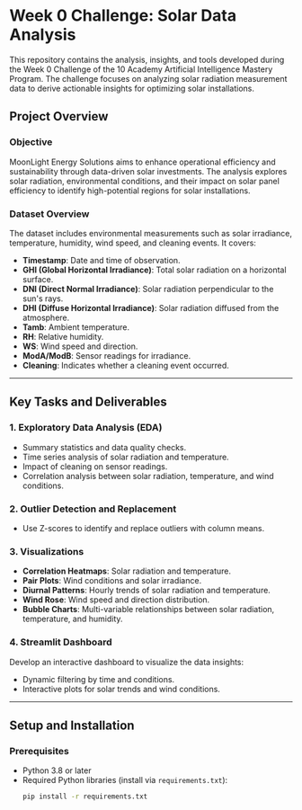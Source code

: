 # Week 0 Challenge: Solar Data Analysis

This repository contains the analysis, insights, and tools developed during the Week 0 Challenge of the 10 Academy Artificial Intelligence Mastery Program. The challenge focuses on analyzing solar radiation measurement data to derive actionable insights for optimizing solar installations.

## Project Overview

### Objective
MoonLight Energy Solutions aims to enhance operational efficiency and sustainability through data-driven solar investments. The analysis explores solar radiation, environmental conditions, and their impact on solar panel efficiency to identify high-potential regions for solar installations.

### Dataset Overview
The dataset includes environmental measurements such as solar irradiance, temperature, humidity, wind speed, and cleaning events. It covers:
- **Timestamp**: Date and time of observation.
- **GHI (Global Horizontal Irradiance)**: Total solar radiation on a horizontal surface.
- **DNI (Direct Normal Irradiance)**: Solar radiation perpendicular to the sun's rays.
- **DHI (Diffuse Horizontal Irradiance)**: Solar radiation diffused from the atmosphere.
- **Tamb**: Ambient temperature.
- **RH**: Relative humidity.
- **WS**: Wind speed and direction.
- **ModA/ModB**: Sensor readings for irradiance.
- **Cleaning**: Indicates whether a cleaning event occurred.


---

## Key Tasks and Deliverables

### 1. Exploratory Data Analysis (EDA)
- Summary statistics and data quality checks.
- Time series analysis of solar radiation and temperature.
- Impact of cleaning on sensor readings.
- Correlation analysis between solar radiation, temperature, and wind conditions.

### 2. Outlier Detection and Replacement
- Use Z-scores to identify and replace outliers with column means.

### 3. Visualizations
- **Correlation Heatmaps**: Solar radiation and temperature.
- **Pair Plots**: Wind conditions and solar irradiance.
- **Diurnal Patterns**: Hourly trends of solar radiation and temperature.
- **Wind Rose**: Wind speed and direction distribution.
- **Bubble Charts**: Multi-variable relationships between solar radiation, temperature, and humidity.

### 4. Streamlit Dashboard
Develop an interactive dashboard to visualize the data insights:
- Dynamic filtering by time and conditions.
- Interactive plots for solar trends and wind conditions.

---

## Setup and Installation

### Prerequisites
- Python 3.8 or later
- Required Python libraries (install via `requirements.txt`):
  ```bash
  pip install -r requirements.txt


